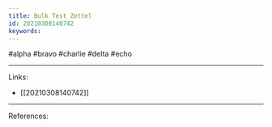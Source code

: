 ```yaml
---
title: Bulk Test Zettel
id: 20210308140742
keywords:
---
```

#alpha #bravo #charlie #delta #echo

---
Links:

- [[20210308140742]]

---
References:
